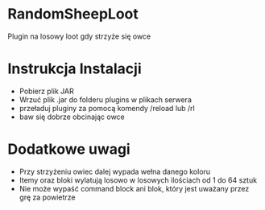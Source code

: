 # RandomSheepLoot
Plugin na losowy loot gdy strzyże się owce

# Instrukcja Instalacji
  - Pobierz plik JAR
  - Wrzuć plik .jar do folderu plugins w plikach serwera
  - przeładuj pluginy za pomocą komendy /reload lub /rl
  - baw się dobrze obcinając owce
 # Dodatkowe uwagi
  - Przy strzyżeniu owiec dalej wypada wełna danego koloru
  - Itemy oraz bloki wylatują losowo w losowych ilościach od 1 do 64 sztuk
  - Nie może wypaść command block ani blok, który jest uważany przez grę za powietrze
